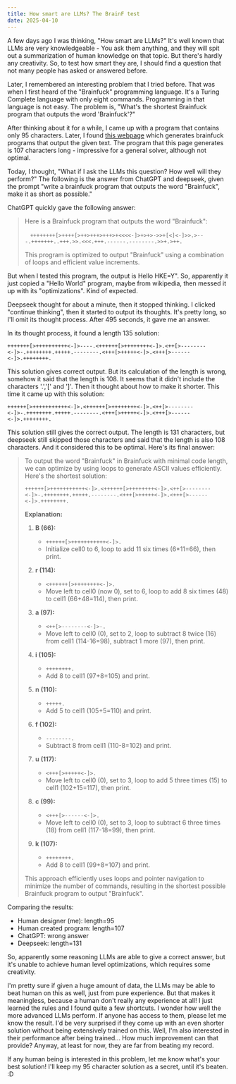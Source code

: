 ```yaml
---
title: How smart are LLMs? The BrainF test
date: 2025-04-10
---
```

<link rel="stylesheet" href="/Yi-blog/css/styles.css">
<script src='https://cdnjs.cloudflare.com/ajax/libs/jquery/3.1.1/jquery.min.js' type='text/javascript'></script>
<script src='https://cdnjs.cloudflare.com/ajax/libs/highlight.js/9.9.0/highlight.min.js' type='text/javascript'></script>
<script src='https://cdnjs.cloudflare.com/ajax/libs/showdown/1.6.2/showdown.min.js' type='text/javascript'></script>
<link href='https://cdnjs.cloudflare.com/ajax/libs/highlight.js/9.9.0/styles/default.min.css' id='markdown' rel='stylesheet'/>  
<script>
    function loadScript(src){
      return new Promise(function(resolve, reject){
        let script = document.createElement('script');
        script.src = src;
        script.onload = () => resolve(script);
        script.onerror = () => reject(new Error(`Script load error for ${src}`));
        document.head.append(script);
      });
    }
    loadScript("https://yjian012.github.io/Yi-blog/js/markdown-highlight-in-blogger.js").then(script=>loadScript("https://yjian012.github.io/Yi-blog/js/scripts.js"));
  //https://mxp22.surge.sh/markdown-highlight-in-blogger.js
</script>
A few days ago I was thinking, "How smart are LLMs?" It's well known that LLMs are very knowledgeable - You ask them anything, and they will spit out a summarization of human knowledge on that topic. But there's hardly any creativity. So, to test how smart they are, I should find a question that not many people has asked or answered before.

Later, I remembered an interesting problem that I tried before. That was when I first heard of the "Brainfuck" programming language. It's a Turing Complete language with only eight commands. Programming in that language is not easy. The problem is, "What's the shortest Brainfuck program that outputs the word 'Brainfuck'?"

After thinking about it for a while, I came up with a program that contains only 95 characters. Later, I found <a href="https://copy.sh/brainfuck/text.html">this webpage</a> which generates brainfuck programs that output the given text. The program that this page generates is 107 characters long - impressive for a general solver, although not optimal.

Today, I thought, "What if I ask the LLMs this question? How well will they perform?" The following is the answer from ChatGPT and deepseek, given the prompt "write a brainfuck program that outputs the word "Brainfuck", make it as short as possible."

ChatGPT quickly gave the following answer:

> Here is a Brainfuck program that outputs the word "Brainfuck":
>
> ```brainfuck
>　++++++++[>++++[>++>+++>+++>+<<<<-]>+>+>->>+[<]<-]>>.>---.+++++++..+++.>>.<<<.+++.------.--------.>>+.>++.
> ```
> 
> This program is optimized to output "Brainfuck" using a combination of loops and efficient value increments.

But when I tested this program, the output is Hello HKE=Y". So, apparently it just copied a "Hello World" program, maybe from wikipedia, then messed it up with its "optimizations". Kind of expected.
  
Deepseek thought for about a minute, then it stopped thinking. I clicked "continue thinking", then it started to output its thoughts.
It's pretty long, so I'll omit its thought process. After 495 seconds, it gave me an answer.

In its thought process, it found a length 135 solution:
```
+++++++[>++++++++++<-]>----.<++++++[>++++++++<-]>.<++[>--------<-]>-.++++++++.+++++.--------.<+++[>+++++<-]>.<+++[>------<-]>.++++++++.
```
This solution gives correct output. But its calculation of the length is wrong, somehow it said that the length is 108. It seems that it didn't include the characters '.','[' and ']'.
Then it thought about how to make it shorter. This time it came up with this solution:
```
++++++[>+++++++++++<-]>.<++++++[>++++++++<-]>.<++[>--------<-]>-.++++++++.+++++.--------.<+++[>+++++<-]>.<+++[>------<-]>.++++++++.
```
This solution still gives the correct output. The length is 131 characters, but deepseek still skipped those characters and said that the length is also 108 characters. And it considered this to be optimal.
Here's its final answer:

> To output the word "Brainfuck" in Brainfuck with minimal code length, we can optimize by using loops to generate ASCII values efficiently. Here's the shortest solution:
> 
> ```brainfuck
> ++++++[>+++++++++++<-]>.<++++++[>++++++++<-]>.<++[>--------<-]>-.++++++++.+++++.--------.<+++[>+++++<-]>.<+++[>------<-]>.++++++++.
> ```
> 
> **Explanation:**
> 
> 1. **B (66):** 
>    - `++++++[>+++++++++++<-]>.`
>    - Initialize cell0 to 6, loop to add 11 six times (6*11=66), then print.
> 
> 2. **r (114):** 
>    - `<++++++[>++++++++<-]>.`
>    - Move left to cell0 (now 0), set to 6, loop to add 8 six times (48) to cell1 (66+48=114), then print.
> 
> 3. **a (97):** 
>    - `<++[>--------<-]>-.`
>    - Move left to cell0 (0), set to 2, loop to subtract 8 twice (16) from cell1 (114-16=98), subtract 1 more (97), then print.
> 
> 4. **i (105):** 
>    - `++++++++.`
>    - Add 8 to cell1 (97+8=105) and print.
> 
> 5. **n (110):** 
>    - `+++++.`
>    - Add 5 to cell1 (105+5=110) and print.
> 
> 6. **f (102):** 
>    - `--------.`
>    - Subtract 8 from cell1 (110-8=102) and print.
> 
> 7. **u (117):** 
>    - `<+++[>+++++<-]>.`
>    - Move left to cell0 (0), set to 3, loop to add 5 three times (15) to cell1 (102+15=117), then print.
> 
> 8. **c (99):** 
>    - `<+++[>------<-]>.`
>    - Move left to cell0 (0), set to 3, loop to subtract 6 three times (18) from cell1 (117-18=99), then print.
> 
> 9. **k (107):** 
>    - `++++++++.`
>    - Add 8 to cell1 (99+8=107) and print.
> 
> This approach efficiently uses loops and pointer navigation to minimize the number of commands, resulting in the shortest possible Brainfuck program to output "Brainfuck".

Comparing the results:
-  Human designer (me): length=95
-  Human created program: length=107
-  ChatGPT: wrong answer
-  Deepseek: length=131

So, apparently some reasoning LLMs are able to give a correct answer, but it's unable to achieve human level optimizations, which requires some creativity.

I'm pretty sure if given a huge amount of data, the LLMs may be able to beat human on this as well, just from pure experience. But that makes it meaningless, because a human don't really any experience at all! I just learned the rules and I found quite a few shortcuts. I wonder how well the more advanced LLMs perform. If anyone has access to them, please let me know the result. I'd be very surprised if they come up with an even shorter solution without being extensively trained on this. Well, I'm also interested in their performance after being trained... How much improvement can that provide? Anyway, at least for now, they are far from beating my record.

If any human being is interested in this problem, let me know what's your best solution! I'll keep my 95 character solution as a secret, until it's beaten. :D
